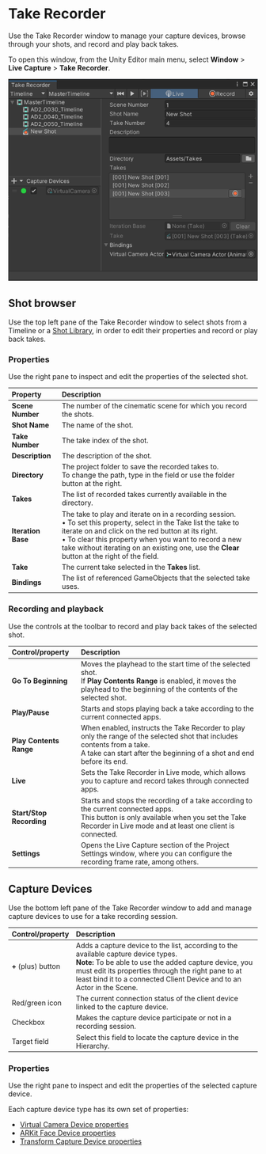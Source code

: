 # Take Recorder

Use the Take Recorder window to manage your capture devices, browse through your shots, and record and play back takes.

To open this window, from the Unity Editor main menu, select **Window** > **Live Capture** > **Take Recorder**.

![Take Recorder Window](images/ref-window-take-recorder.png)

## Shot browser

Use the top left pane of the Take Recorder window to select shots from a Timeline or a [Shot Library](ref-asset-shot-library.md), in order to edit their properties and record or play back takes.

### Properties

Use the right pane to inspect and edit the properties of the selected shot.

| Property | Description |
|:---|:---|
| **Scene Number** | The number of the cinematic scene for which you record the shots. |
| **Shot Name** | The name of the shot. |
| **Take Number** | The take index of the shot. |
| **Description** | The description of the shot. |
| **Directory** | The project folder to save the recorded takes to.<br />To change the path, type in the field or use the folder button at the right. |
| **Takes** | The list of recorded takes currently available in the directory. |
| **Iteration Base** | The take to play and iterate on in a recording session.<br />• To set this property, select in the Take list the take to iterate on and click on the red button at its right.<br />• To clear this property when you want to record a new take without iterating on an existing one, use the **Clear** button at the right of the field. |
| **Take** | The current take selected in the **Takes** list. |
| **Bindings** | The list of referenced GameObjects that the selected take uses. |

### Recording and playback

Use the controls at the toolbar to record and play back takes of the selected shot.

| Control/property | Description |
|:---|:---|
| **Go To Beginning** | Moves the playhead to the start time of the selected shot.<br />If **Play Contents Range** is enabled, it moves the playhead to the beginning of the contents of the selected shot. |
| **Play/Pause** | Starts and stops playing back a take according to the current connected apps. |
| **Play Contents Range** | When enabled, instructs the Take Recorder to play only the range of the selected shot that includes contents from a take.<br />A take can start after the beginning of a shot and end before its end. |
| **Live** | Sets the Take Recorder in Live mode, which allows you to capture and record takes through connected apps. |
| **Start/Stop Recording** | Starts and stops the recording of a take according to the current connected apps.<br />This button is only available when you set the Take Recorder in Live mode and at least one client is connected. |
| **Settings** | Opens the Live Capture section of the Project Settings window, where you can configure the recording frame rate, among others. |

## Capture Devices

Use the bottom left pane of the Take Recorder window to add and manage capture devices to use for a take recording session.

| Control/property | Description |
|  :--- |  :--- |
| **+** (plus) button | Adds a capture device to the list, according to the available capture device types.<br />**Note:** To be able to use the added capture device, you must edit its properties through the right pane to at least bind it to a connected Client Device and to an Actor in the Scene. |
| Red/green icon | The current connection status of the client device linked to the capture device. |
| Checkbox | Makes the capture device participate or not in a recording session. |
| Target field | Select this field to locate the capture device in the Hierarchy. |

### Properties

Use the right pane to inspect and edit the properties of the selected capture device.

Each capture device type has its own set of properties:
* [Virtual Camera Device properties](ref-component-virtual-camera-device.md)
* [ARKit Face Device properties](ref-component-arkit-face-device.md)
* [Transform Capture Device properties](ref-component-transform-capture-device.md)
